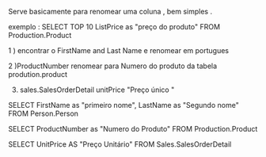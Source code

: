 Serve basicamente para renomear uma coluna , bem simples . 


exemplo : SELECT TOP 10 ListPrice as "preço do produto"
FROM Production.Product
 

1 ) encontrar o FirstName and Last Name e renomear em portugues 

2 )ProductNumber renomear para Numero do produto da tabela prodution.product

3) sales.SalesOrderDetail unitPrice "Preço único "


SELECT FirstName as "primeiro nome", LastName as "Segundo nome"
FROM Person.Person


SELECT ProductNumber as "Numero do Produto"
FROM Production.Product


SELECT UnitPrice AS "Preço Unitário"
FROM Sales.SalesOrderDetail
